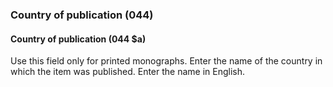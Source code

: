 ### Country of publication (044)

#### Country of publication (044 $a)

Use this field only for printed monographs. Enter the name of the country in which the item was published. Enter the
name in English.
